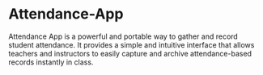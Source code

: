 # Attendance-App
Attendance App is a powerful and portable way to gather and record student attendance. It provides a simple and intuitive interface that allows teachers and instructors to easily capture and archive attendance-based records instantly in class.
